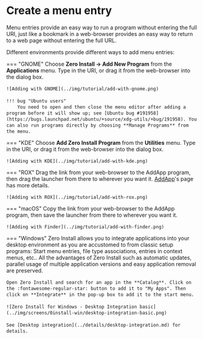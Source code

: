 # Create a menu entry

Menu entries provide an easy way to run a program without entering the full URI, just like a bookmark in a web-browser provides an easy way to return to a web page without entering the full URL.

Different environments provide different ways to add menu entries:

=== "GNOME"
    Choose **Zero Install -> Add New Program** from the **Applications** menu. Type in the URI, or drag it from the web-browser into the dialog box.

    ![Adding with GNOME](../img/tutorial/add-with-gnome.png)

    !!! bug "Ubuntu users"
        You need to open and then close the menu editor after adding a program before it will show up; see [Ubuntu bug #191958](https://bugs.launchpad.net/ubuntu/+source/xdg-utils/+bug/191958). You can also run programs directly by choosing **Manage Programs** from the menu.

=== "KDE"
    Choose **Add Zero Install Program** from the **Utilities** menu. Type in the URI, or drag it from the web-browser into the dialog box.

    ![Adding with KDE](../img/tutorial/add-with-kde.png)

=== "ROX"
    Drag the link from your web-browser to the AddApp program, then drag the launcher from there to wherever you want it. [AddApp](http://rox.sourceforge.net/desktop/AddApp)'s page has more details.

    ![Adding with ROX](../img/tutorial/add-with-rox.png)

=== "macOS"
    Copy the link from your web-browser to the AddApp program, then save the launcher from there to wherever you want it.

    ![Adding with Finder](../img/tutorial/add-with-finder.png)

=== "Windows"
    Zero Install allows you to integrate applications into your desktop environment as you are accustomed to from classic setup programs: Start menu entries, file type associations, entries in context menus, etc.. All the advantages of Zero Install such as automatic updates, parallel usage of multiple application versions and easy application removal are preserved.

    Open Zero Install and search for an app in the **Catalog**. Click on the :fontawesome-regular-star: button to add it to "My Apps". Then click on **Integrate** in the pop-up box to add it to the start menu.

    ![Zero Install for Windows - Desktop Integration basic](../img/screens/0install-win/desktop-integration-basic.png)

    See [Desktop integration](../details/desktop-integration.md) for details.
